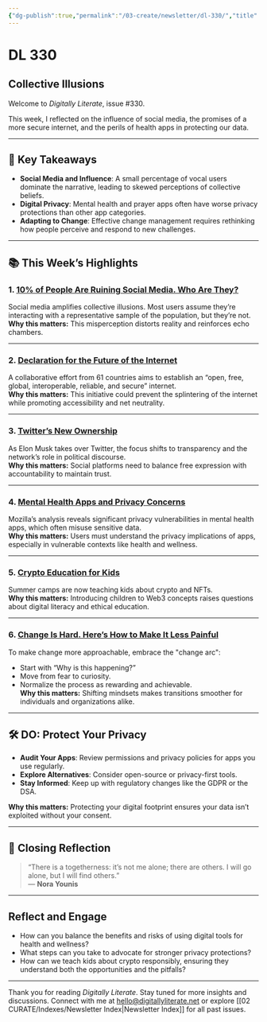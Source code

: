 ```yaml
---
{"dg-publish":true,"permalink":"/03-create/newsletter/dl-330/","title":"Collective Illusions","tags":["apps","data","futures","health","privacy","security","social-media","twitter"]}
---
```



# DL 330

## Collective Illusions  

Welcome to _Digitally Literate_, issue #330.  

This week, I reflected on the influence of social media, the promises of a more secure internet, and the perils of health apps in protecting our data.  

---

## 🔖 Key Takeaways  

- **Social Media and Influence**: A small percentage of vocal users dominate the narrative, leading to skewed perceptions of collective beliefs.  
- **Digital Privacy**: Mental health and prayer apps often have worse privacy protections than other app categories.  
- **Adapting to Change**: Effective change management requires rethinking how people perceive and respond to new challenges.  

---

## 📚 This Week’s Highlights  

### 1. **[10% of People Are Ruining Social Media. Who Are They?](https://www.youtube.com/watch?v=_U6mIdVqktk)**  
Social media amplifies collective illusions. Most users assume they’re interacting with a representative sample of the population, but they’re not.  
**Why this matters:** This misperception distorts reality and reinforces echo chambers.  

---

### 2. **[Declaration for the Future of the Internet](https://www.theverge.com/2022-04-28/23046652/declaration-for-the-future-of-the-internet-eu-us-regulation-commitment-announced)**  
A collaborative effort from 61 countries aims to establish an “open, free, global, interoperable, reliable, and secure” internet.  
**Why this matters:** This initiative could prevent the splintering of the internet while promoting accessibility and net neutrality.  

---

### 3. **[Twitter’s New Ownership](https://www.eff.org/deeplinks/2022/04/twitter-has-new-owner-heres-what-he-should-do)**  
As Elon Musk takes over Twitter, the focus shifts to transparency and the network’s role in political discourse.  
**Why this matters:** Social platforms need to balance free expression with accountability to maintain trust.  

---

### 4. **[Mental Health Apps and Privacy Concerns](https://www.theverge.com/2022-05-02/23045250/mozilla-mental-health-app-privacy-analysis)**  
Mozilla’s analysis reveals significant privacy vulnerabilities in mental health apps, which often misuse sensitive data.  
**Why this matters:** Users must understand the privacy implications of apps, especially in vulnerable contexts like health and wellness.  

---

### 5. **[Crypto Education for Kids](https://www.vox.com/the-goods/23020971/crypto-kids-nfts-web3-education-summer-camp)**  
Summer camps are now teaching kids about crypto and NFTs.  
**Why this matters:** Introducing children to Web3 concepts raises questions about digital literacy and ethical education.  

---

### 6. **[Change Is Hard. Here’s How to Make It Less Painful](https://hbr.org/2022/04/change-is-hard-heres-how-to-make-it-less-painful)**  
To make change more approachable, embrace the "change arc":  
- Start with “Why is this happening?”  
- Move from fear to curiosity.  
- Normalize the process as rewarding and achievable.  
**Why this matters:** Shifting mindsets makes transitions smoother for individuals and organizations alike.  

---

## 🛠️ DO: Protect Your Privacy  

- **Audit Your Apps**: Review permissions and privacy policies for apps you use regularly.  
- **Explore Alternatives**: Consider open-source or privacy-first tools.  
- **Stay Informed**: Keep up with regulatory changes like the GDPR or the DSA.  

**Why this matters:** Protecting your digital footprint ensures your data isn’t exploited without your consent.  

---

## 🌟 Closing Reflection  

> “There is a togetherness: it’s not me alone; there are others. I will go alone, but I will find others.”  
> — **Nora Younis**

---

## Reflect and Engage  

- How can you balance the benefits and risks of using digital tools for health and wellness?  
- What steps can you take to advocate for stronger privacy protections?  
- How can we teach kids about crypto responsibly, ensuring they understand both the opportunities and the pitfalls?  

---

Thank you for reading _Digitally Literate_. Stay tuned for more insights and discussions. Connect with me at [hello@digitallyliterate.net](mailto:hello@digitallyliterate.net) or explore [[02 CURATE/Indexes/Newsletter Index\|Newsletter Index]] for all past issues.  
